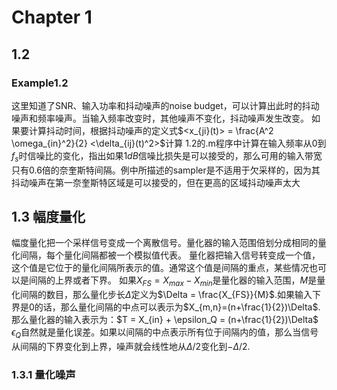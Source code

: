 # Chapter 1

## 1.2

### Example1.2

这里知道了SNR、输入功率和抖动噪声的noise budget，可以计算出此时的抖动噪声和频率噪声。当输入频率改变时，其他噪声不变化，抖动噪声发生改变。
如果要计算抖动时间，根据抖动噪声的定义式$<x_{ji}(t)> = \frac{A^2 \omega_{in}^2}{2} <\delta_{ij}(t)^2>$计算
1.2的.m程序中计算在输入频率从0到$f_s$时信噪比的变化，指出如果$1dB$信噪比损失是可以接受的，那么可用的输入带宽只有0.6倍的奈奎斯特间隔。例中所描述的sampler是不适用于欠采样的，因为其抖动噪声在第一奈奎斯特区域是可以接受的，但在更高的区域抖动噪声太大

## 1.3 幅度量化

幅度量化把一个采样信号变成一个离散信号。量化器的输入范围倍划分成相同的量化间隔，每个量化间隔都被一个模拟值代表。
量化器把输入信号转变成一个值，这个值是它位于的量化间隔所表示的值。通常这个值是间隔的重点，某些情况也可以是间隔的上界或者下界。
如果$X_{FS}=X_{max}-X_{min}$是量化器的输入范围，$M$是量化间隔的数目，那么量化步长$\Delta$定义为$\Delta = \frac{X_{FS}}{M}$.如果输入下界是0的话，那么量化间隔的中点可以表示为$X_{m,n}=(n+\frac{1}{2})\Delta$.那么量化器的输入表示为：$T = X_{in} + \epsilon_Q = (n+\frac{1}{2})\Delta$
$\epsilon_Q$自然就是量化误差。如果以间隔的中点表示所有位于间隔内的值，那么当信号从间隔的下界变化到上界，噪声就会线性地从$\Delta/2$变化到$-\Delta/2$.

### 1.3.1 量化噪声

